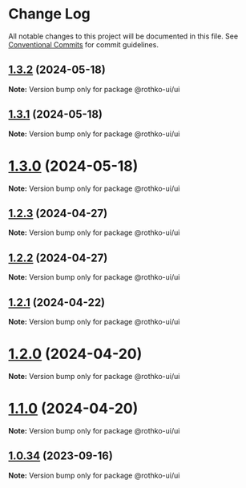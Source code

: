 # Change Log

All notable changes to this project will be documented in this file.
See [Conventional Commits](https://conventionalcommits.org) for commit guidelines.

## [1.3.2](https://github.com/luxo-ai/rothko-ui/compare/@rothko-ui/ui@1.3.1...@rothko-ui/ui@1.3.2) (2024-05-18)

**Note:** Version bump only for package @rothko-ui/ui

## [1.3.1](https://github.com/luxo-ai/rothko-ui/compare/@rothko-ui/ui@1.3.0...@rothko-ui/ui@1.3.1) (2024-05-18)

**Note:** Version bump only for package @rothko-ui/ui

# [1.3.0](https://github.com/luxo-ai/rothko-ui/compare/@rothko-ui/ui@1.2.3...@rothko-ui/ui@1.3.0) (2024-05-18)

**Note:** Version bump only for package @rothko-ui/ui

## [1.2.3](https://github.com/luxo-ai/rothko-ui/compare/@rothko-ui/ui@1.2.2...@rothko-ui/ui@1.2.3) (2024-04-27)

**Note:** Version bump only for package @rothko-ui/ui

## [1.2.2](https://github.com/luxo-ai/rothko-ui/compare/@rothko-ui/ui@1.2.1...@rothko-ui/ui@1.2.2) (2024-04-27)

**Note:** Version bump only for package @rothko-ui/ui

## [1.2.1](https://github.com/luxo-ai/rothko-ui/compare/@rothko-ui/ui@1.2.0...@rothko-ui/ui@1.2.1) (2024-04-22)

**Note:** Version bump only for package @rothko-ui/ui

# [1.2.0](https://github.com/luxo-ai/rothko-ui/compare/@rothko-ui/ui@1.0.34...@rothko-ui/ui@1.2.0) (2024-04-20)

**Note:** Version bump only for package @rothko-ui/ui

# [1.1.0](https://github.com/luxo-ai/rothko-ui/compare/@rothko-ui/ui@1.0.34...@rothko-ui/ui@1.1.0) (2024-04-20)

**Note:** Version bump only for package @rothko-ui/ui

## [1.0.34](https://github.com/luxo-ai/rothko-ui/compare/@rothko-ui/ui@1.0.33...@rothko-ui/ui@1.0.34) (2023-09-16)

**Note:** Version bump only for package @rothko-ui/ui
